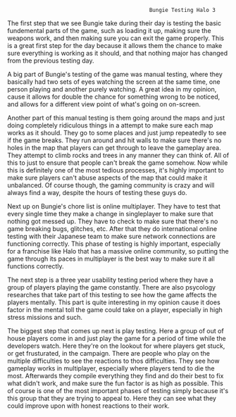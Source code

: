                                                  Bungie Testing Halo 3
The first step that we see Bungie take during their day is testing the basic fundemental parts of the game, such as loading it up,
making sure the weapons work, and then making sure you can exit the game properly.  This is a great first step for the day because
it allows them the chance to make sure everything is working as it should, and that nothing major has changed from the previous
testing day.

A big part of Bungie's testing of the game was manual testing, where they basically had two sets of eyes watching the screen
at the same time, one person playing and another purely watching.  A great idea in my opinion, cause it allows for double the 
chance for something wrong to be noticed, and allows for a different view point of what's going on on-screen.

Another part of this manual testing is them going around the maps and just doing completely ridiculous things in a attempt to make
sure each map works as it should.  They go to some places and just jump repeatedly to see if the game breaks.  They run around and
hit walls to make sure there's no holes in the map that players can get through to leave the gameplay area.  They attempt to climb
rocks and trees in any manner they can think of.  All of this to just to ensure that people can't break the game somehow.  Now 
while this is definitely one of the most tedious processes, it's highly important to make sure players can't abuse aspects of the 
map that could make it unbalanced.  Of course though, the gaming community is crazy and will always find a way, despite the hours
of testing these guys do.

Next up on Bungie's chore list is online multiplayer.  They have to test that every single time they make a change in singleplayer 
to make sure that nothing got messed up.  They have to check to make sure that there's no game breaking bugs, glitches, etc.  After
that they do international online testing with their Japanese team to make sure network connections are functioning correctly.
This phase of testing is highly important, especially for a franchise like Halo that has a massive online community, so putting the
game through its paces in multiplayer is the best way to make sure it all functions correctly.

The next step is a three year usability testing period where they have a group of players playing the game constantly.  There are 
also psycology researches that take part of this testing to see how the game affects the players mentally.  This part is quite
interesting in my opinion cause it does factor in the mental toll the game could take on a player, especially in high stress
missions and such.

The biggest step that comes up next is play testing.  Here a group of out of house players come in and just play the game for a
period of time while the developers watch.  Here they're on the lookout for where players get stuck, or get frusturated, in the 
campaign.  There are people who play on the multiple difficulties to see the reactions to thos difficulties.
They see how gameplay works in multiplayer, especially where players tend to die the most.  Afterwards they compile everything
they find and do their best to fix what didn't work, and make sure the fun factor is as high as possible.  This of course is 
one of the most important phases of testing simply because it's this group that they are trying to appeal to.  Here they can see
what they could improve upon with honest reactions to their work.

